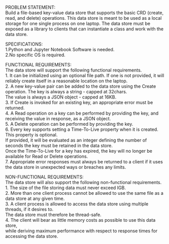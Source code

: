 PROBLEM STATEMENT:      
Build a file-based key-value data store that supports the basic CRD (create, read, and delete) operations. 
This data store is meant to be used as a local storage for one single process on one laptop.
The data store must be exposed as a library to clients that can instantiate a class and work with the data store.       

SPECIFICATIONS:     
    1.Python and Jupyter Notebook Software is needed.     
    2.No specific OS is required.               
        
FUNCTIONAL REQUIREMENTS:        
The data store will support the following functional requirements.  
    1. It can be initialized using an optional file path. If one is not provided, it will reliably create itself in a reasonable location on the laptop.        
    2. A new key-value pair can be added to the data store using the Create operation. The key is always a string - capped at 32chars.      
       The value is always a JSON object - capped at 16KB.      
    3. If Create is invoked for an existing key, an appropriate error must be returned.     
    4. A Read operation on a key can be performed by providing the key, and receiving the value in response, as a JSON object.      
    5. A Delete operation can be performed by providing the key.        
    6. Every key supports setting a Time-To-Live property when it is created. This property is optional.        
       If provided, it will be evaluated as an integer defining the number of seconds the key must be retained in the data store.       
       Once the Time-To-Live for a key has expired, the key will no longer be available for Read or Delete operations.      
    7. Appropriate error responses must always be returned to a client if it uses the data store in unexpected ways or breaches any limits.         
        
NON-FUNCTIONAL REQUIREMENTS:        
The data store will also support the following non-functional requirements.     
    1. The size of the file storing data must never exceed IGB.         
    2. More than one client process cannot be allowed to use the same file as a data store at any given time.       
    3. A client process is allowed to access the data store using multiple threads, if it desires to.       
       The data store must therefore be thread-safe.        
    4. The client will bear as little memory costs as possible to use this data store,      
       while deriving maximum performance with respect to response times for accessing the data store.      
       
            

